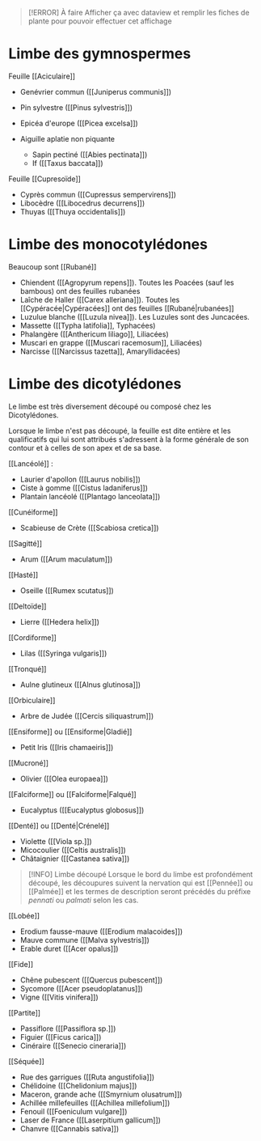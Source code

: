 > [!ERROR] À faire
> Afficher ça avec dataview et remplir les fiches de plante pour pouvoir effectuer cet affichage


# Limbe des gymnospermes

Feuille [[Aciculaire]]
- Genévrier commun ([[Juniperus communis]])
- Pin sylvestre ([[Pinus sylvestris]])
- Epicéa d'europe ([[Picea excelsa]])

- Aiguille aplatie non piquante
	 - Sapin pectiné ([[Abies pectinata]])
	 - If ([[Taxus baccata]])

Feuille [[Cupresoïde]]
- Cyprès commun ([[Cupressus sempervirens]])
- Libocèdre ([[Libocedrus decurrens]])
- Thuyas ([[Thuya occidentalis]])


# Limbe des monocotylédones

Beaucoup sont [[Rubané]]
- Chiendent ([[Agropyrum repens]]). Toutes les Poacées (sauf les bambous) ont des feuilles rubanées
- Laîche de Haller ([[Carex alleriana]]). Toutes les [[Cypéracée|Cypéracées]] ont des feuilles [[Rubané|rubanées]]
- Luzulue blanche ([[Luzula nivea]]). Les Luzules sont des Juncacées.
- Massette ([[Typha latifolia]], Typhacées)
- Phalangère ([[Anthericum liliago]], Liliacées)
- Muscari en grappe ([[Muscari racemosum]], Liliacées)
- Narcisse ([[Narcissus tazetta]], Amaryllidacées)

# Limbe des dicotylédones
Le limbe est très diversement découpé ou composé chez les Dicotylédones.

Lorsque le limbe n'est pas découpé, la feuille est dite entière et les qualificatifs qui lui sont attribués s'adressent à la forme générale de son contour et à celles de son apex et de sa base.

[[Lancéolé]] :
- Laurier d'apollon ([[Laurus nobilis]])
- Ciste à gomme ([[Cistus ladaniferus]])
- Plantain lancéolé ([[Plantago lanceolata]])

[[Cunéiforme]]
- Scabieuse de Crète ([[Scabiosa cretica]])

[[Sagitté]]
- Arum ([[Arum maculatum]])

[[Hasté]]
- Oseille ([[Rumex scutatus]])

[[Deltoïde]]
- Lierre ([[Hedera helix]])

[[Cordiforme]]
- Lilas ([[Syringa vulgaris]])

[[Tronqué]]
- Aulne glutineux ([[Alnus glutinosa]])

[[Orbiculaire]]
- Arbre de Judée ([[Cercis siliquastrum]])

[[Ensiforme]] ou [[Ensiforme|Gladié]]
- Petit Iris ([[Iris chamaeiris]])

[[Mucroné]]
- Olivier ([[Olea europaea]])

[[Falciforme]] ou [[Falciforme|Falqué]]
- Eucalyptus ([[Eucalyptus globosus]])

[[Denté]] ou [[Denté|Crénelé]]
- Violette ([[Viola sp.]])
- Micocoulier ([[Celtis australis]])
- Châtaignier ([[Castanea sativa]])

> [!INFO] Limbe découpé
> Lorsque le bord du limbe est profondément découpé, les découpures suivent la nervation qui est [[Pennée]] ou [[Palmée]] et les termes de description seront précédés du préfixe *pennati* ou *palmati* selon les cas.

[[Lobée]]
- Erodium fausse-mauve ([[Erodium malacoides]])
- Mauve commune ([[Malva sylvestris]])
- Erable duret ([[Acer opalus]])

[[Fide]]
- Chêne pubescent ([[Quercus pubescent]])
- Sycomore ([[Acer pseudoplatanus]])
- Vigne ([[Vitis vinifera]])

[[Partite]]
- Passiflore ([[Passiflora sp.]])
- Figuier ([[Ficus carica]])
- Cinéraire ([[Senecio cineraria]])

[[Séquée]]
- Rue des garrigues ([[Ruta angustifolia]])
- Chélidoine ([[Chelidonium majus]])
- Maceron, grande ache ([[Smyrnium olusatrum]])
- Achillée millefeuilles ([[Achillea millefolium]])
- Fenouil ([[Foeniculum vulgare]])
- Laser de France ([[Laserpitium gallicum]])
- Chanvre ([[Cannabis sativa]])

